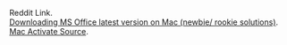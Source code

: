 Reddit Link.  
[Downloading MS Office latest version on Mac (newbie/ rookie solutions)](https://www.reddit.com/r/Piracy/comments/t35m6q/downloading_ms_office_latest_version_on_mac/).  
[Mac Activate Source](https://github.com/alsyundawy/Microsoft-Office-For-MacOS).  
